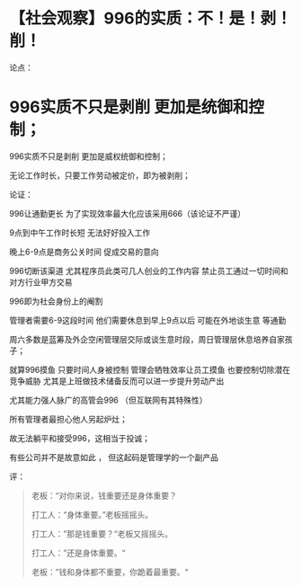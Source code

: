 # 【社会观察】996的实质：不！是！剥！削！



论点：

996实质不只是剥削  更加是统御和控制；
=======
996实质不只是剥削  更加是威权统御和控制；

无论工作时长，只要工作劳动被定价，即为被剥削；



论证：

996让通勤更长 为了实现效率最大化应该采用666（该论证不严谨）



9点到中午工作时长短 无法好好投入工作



晚上6-9点是商务公关时间 促成交易的意向

996切断该渠道 尤其程序员此类可几人创业的工作内容 禁止员工通过一切时间和对方行业甲方交易



996即为社会身份上的阉割



管理者需要6-9这段时间  他们需要休息到早上9点以后 可能在外地谈生意 等通勤



周六多数是蓝筹及外企空闲管理层交际或谈生意时段，周日管理层休息培养自家孩子；



就算996摸鱼 只要时间人身被控制 管理会牺牲效率让员工摸鱼 也要控制切除潜在竞争威胁 尤其是上班做技术储备反而可以进一步提升劳动产出





尤其能力强人脉广的高管会996  （但互联网有其特殊性）



所有管理者最担心他人另起炉灶；

 故无法躺平和接受996，这相当于投诚；

 

有些公司并不是故意如此 ， 但这起码是管理学的一个副产品

 

评：

> 老板：“对你来说，钱重要还是身体重要？
>
> 打工人：“身体重要。”老板摇摇头。
>
> 打工人：”那是钱重要？“老板又摇摇头。
>
> 打工人：”还是身体重要。“
>
> 老板：”钱和身体都不重要，你跪着最重要。“